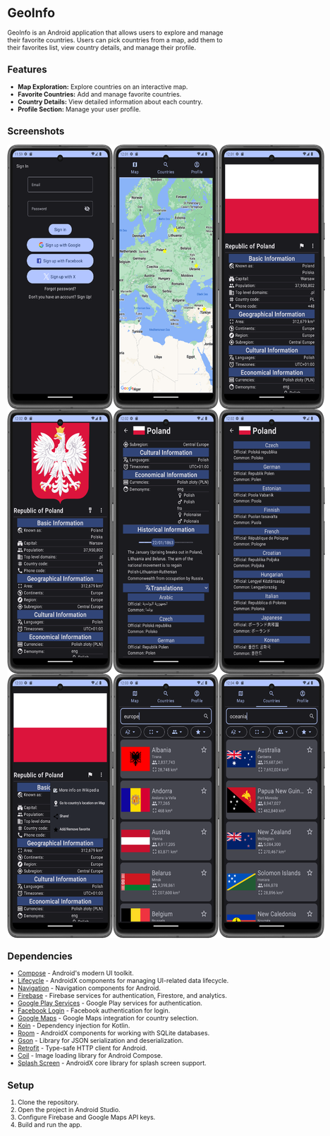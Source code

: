 # GeoInfo

GeoInfo is an Android application that allows users to explore and manage their favorite countries. Users can pick countries from a map, add them to their favorites list, view country details, and manage their profile.

## Features

- **Map Exploration:** Explore countries on an interactive map.
- **Favorite Countries:** Add and manage favorite countries.
- **Country Details:** View detailed information about each country.
- **Profile Section:** Manage your user profile.

## Screenshots

<div style="display:flex">
    <img src="https://github.com/wenubey/GeoInfo/blob/main/app/src/main/assets/dark-1.png" alt="not found" width="240" height="600">
    <img src="https://github.com/wenubey/GeoInfo/blob/main/app/src/main/assets/dark-2.png" alt="not found" width="240" height="600">
    <img src="https://github.com/wenubey/GeoInfo/blob/main/app/src/main/assets/dark-3.png" alt="not found" width="240" height="600">
</div>
<div style="display:flex">
    <img src="https://github.com/wenubey/GeoInfo/blob/main/app/src/main/assets/dark-4.png" alt="not found" width="240" height="600">
    <img src="https://github.com/wenubey/GeoInfo/blob/main/app/src/main/assets/dark-5.png" alt="not found" width="240" height="600">
    <img src="https://github.com/wenubey/GeoInfo/blob/main/app/src/main/assets/dark-6.png" alt="not found" width="240" height="600">
</div>
<div style="display:flex">
    <img src="https://github.com/wenubey/GeoInfo/blob/main/app/src/main/assets/dark-7.png" alt="not found" width="240" height="600">
    <img src="https://github.com/wenubey/GeoInfo/blob/main/app/src/main/assets/dark-8.png" alt="not found" width="240" height="600">
    <img src="https://github.com/wenubey/GeoInfo/blob/main/app/src/main/assets/dark-9.png" alt="not found" width="240" height="600">
</div>

## Dependencies

- [Compose](https://developer.android.com/jetpack/compose) - Android's modern UI toolkit.
- [Lifecycle](https://developer.android.com/jetpack/androidx/releases/lifecycle) - AndroidX components for managing UI-related data lifecycle.
- [Navigation](https://developer.android.com/jetpack/androidx/releases/navigation) - Navigation components for Android.
- [Firebase](https://firebase.google.com/) - Firebase services for authentication, Firestore, and analytics.
- [Google Play Services](https://developers.google.com/android/guides/overview) - Google Play services for authentication.
- [Facebook Login](https://developers.facebook.com/docs/facebook-login) - Facebook authentication for login.
- [Google Maps](https://developers.google.com/maps/documentation/android-sdk/overview) - Google Maps integration for country selection.
- [Koin](https://insert-koin.io/) - Dependency injection for Kotlin.
- [Room](https://developer.android.com/jetpack/androidx/releases/room) - AndroidX components for working with SQLite databases.
- [Gson](https://github.com/google/gson) - Library for JSON serialization and deserialization.
- [Retrofit](https://square.github.io/retrofit/) - Type-safe HTTP client for Android.
- [Coil](https://coil-kt.github.io/coil/compose/) - Image loading library for Android Compose.
- [Splash Screen](https://developer.android.com/jetpack/androidx/releases/core) - AndroidX core library for splash screen support.

## Setup

1. Clone the repository.
2. Open the project in Android Studio.
3. Configure Firebase and Google Maps API keys.
4. Build and run the app.
